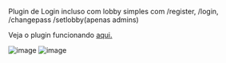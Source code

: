 Plugin de Login incluso com lobby simples com /register, /login, /changepass /setlobby(apenas admins)

Veja o plugin funcionando [aqui.](https://github.com/user-attachments/assets/ee038ac7-891b-4742-897e-42c6bf5f581b)

![image](https://github.com/user-attachments/assets/89332962-12ba-4cd4-ad9f-aef7d8c52183)
![image](https://github.com/user-attachments/assets/d226cc7f-698a-4690-92ff-4f984827bc77)

